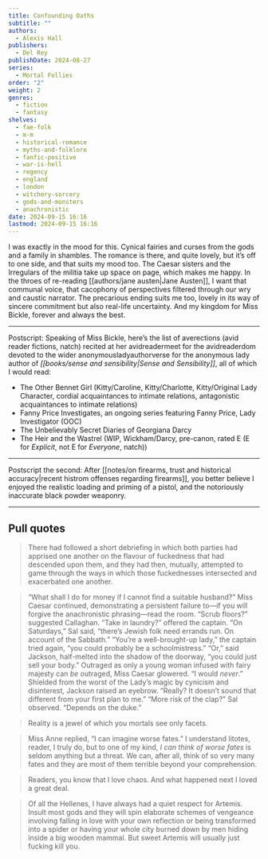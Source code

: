 ```yaml
---
title: Confounding Oaths
subtitle: ""
authors:
  - Alexis Hall
publishers:
  - Del Rey
publishDate: 2024-08-27
series:
  - Mortal Follies
order: "2"
weight: 2
genres:
  - fiction
  - fantasy
shelves:
  - fae-folk
  - m-m
  - historical-romance
  - myths-and-folklore
  - fanfic-positive
  - war-is-hell
  - regency
  - england
  - london
  - witchery-sorcery
  - gods-and-monsters
  - anachronistic
date: 2024-09-15 16:16
lastmod: 2024-09-15 16:16
---
```

I was exactly in the mood for this. Cynical fairies and curses from the gods and a family in shambles. The romance is there, and quite lovely, but it’s off to one side, and that suits my mood too. The Caesar sisters and the Irregulars of the militia take up space on page, which makes me happy. In the throes of re-reading [[authors/jane austen|Jane Austen]], I want that communal voice, that cacophony of perspectives filtered through our wry and caustic narrator. The precarious ending suits me too, lovely in its way of sincere commitment but also real-life uncertainty. And my kingdom for Miss Bickle, forever and always the best.

---

Postscript: Speaking of Miss Bickle, here’s the list of averections (avid reader fictions, natch) recited at her avidreadermeet for the avidreaderdom devoted to the wider anonymousladyauthorverse for the anonymous lady author of *[[books/sense and sensibility|Sense and Sensibility]]*, all of which I would read:

- The Other Bennet Girl (Kitty/Caroline, Kitty/Charlotte, Kitty/Original Lady Character, cordial acquaintances to intimate relations, antagonistic acquaintances to intimate relations)
- Fanny Price Investigates, an ongoing series featuring Fanny Price, Lady Investigator (OOC)
- The Unbelievably Secret Diaries of Georgiana Darcy
- The Heir and the Wastrel (WIP, Wickham/Darcy, pre-canon, rated E (E for *Explicit*, not E for *Everyone*, natch))

---

Postscript the second: After [[notes/on firearms, trust and historical accuracy|recent histrom offenses regarding firearms]], you better believe I enjoyed the realistic loading and priming of a pistol, and the notoriously inaccurate black powder weaponry.

---
## Pull quotes

> There had followed a short debriefing in which both parties had apprised one another on the flavour of fuckedness that had descended upon them, and they had then, mutually, attempted to game through the ways in which those fuckednesses intersected and exacerbated one another.

> “What shall I do for money if I cannot find a suitable husband?” Miss Caesar continued, demonstrating a persistent failure to—if you will forgive the anachronistic phrasing—read the room.
> “Scrub floors?” suggested Callaghan.
> “Take in laundry?” offered the captain.
> “On Saturdays,” Sal said, “there’s Jewish folk need errands run. On account of the Sabbath.”
> “You’re a well-brought-up lady,” the captain tried again, “you could probably be a schoolmistress.”
> “Or,” said Jackson, half-melted into the shadow of the doorway, “you could just sell your body.”
> Outraged as only a young woman infused with fairy majesty can *be* outraged, Miss Caesar glowered. “I would *never*.”
> Shielded from the worst of the Lady’s magic by cynicism and disinterest, Jackson raised an eyebrow. “Really? It doesn’t sound that different from your first plan to me.”
> “More risk of the clap?” Sal observed.
> “Depends on the duke.”

> Reality is a jewel of which you mortals see only facets.

> Miss Anne replied, “I can imagine worse fates.”
> I understand litotes, reader, I truly do, but to one of my kind, *I can think of worse fates* is seldom anything but a threat. We can, after all, think of so very many fates and they are most of them terrible beyond your comprehension.

> Readers, you know that I love chaos. And what happened next I loved a great deal.

> Of all the Hellenes, I have always had a quiet respect for Artemis. Insult most gods and they will spin elaborate schemes of vengeance involving falling in love with your own reflection or being transformed into a spider or having your whole city burned down by men hiding inside a big wooden mammal. But sweet Artemis will usually just fucking kill you.